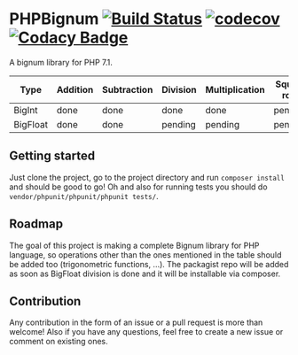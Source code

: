 # PHPBignum [![Build Status](https://travis-ci.org/hpez/PHPBignum.svg?branch=master)](https://travis-ci.org/hpez/PHPBignum) [![codecov](https://codecov.io/gh/hpez/PHPBignum/branch/master/graph/badge.svg)](https://codecov.io/gh/hpez/PHPBignum) [![Codacy Badge](https://api.codacy.com/project/badge/Grade/fb8fecb2617a41e9a05ee90e24d42e04)](https://app.codacy.com/app/hpez/PHPBignum?utm_source=github.com&utm_medium=referral&utm_content=hpez/PHPBignum&utm_campaign=Badge_Grade_Dashboard)

A bignum library for PHP 7.1.

| Type          | Addition      | Subtraction   | Division      | Multiplication | Square root    | Power          |
| ------------- |---------------|---------------|---------------|----------------|----------------|----------------|
| BigInt        | done          | done          | done          | done           | pending        | done           |
| BigFloat      | done          | done          | pending       | pending        | pending        | pending        |

## Getting started
Just clone the project, go to the project directory and run `composer install` and should be good to go! Oh and also for running tests you should do `vendor/phpunit/phpunit/phpunit tests/`.

## Roadmap
The goal of this project is making a complete Bignum library for PHP language, so operations other than the ones mentioned in the table should be added too (trigonometric functions, ...). The packagist repo will be added as soon as BigFloat division is done and it will be installable via composer.

## Contribution
Any contribution in the form of an issue or a pull request is more than welcome! Also if you have any questions, feel free to create a new issue or comment on existing ones.
